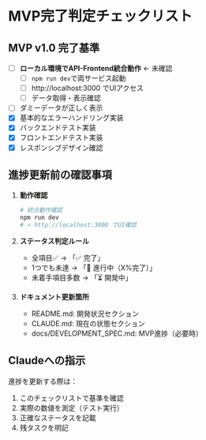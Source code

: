 # MVP完了判定チェックリスト

## MVP v1.0 完了基準
- [ ] **ローカル環境でAPI-Frontend統合動作** ← 未確認
  - [ ] `npm run dev`で両サービス起動
  - [ ] http://localhost:3000 でUIアクセス
  - [ ] データ取得・表示確認
- [ ] ダミーデータが正しく表示  
- [x] 基本的なエラーハンドリング実装
- [x] バックエンドテスト実装
- [x] フロントエンドテスト実装
- [x] レスポンシブデザイン確認

## 進捗更新前の確認事項
1. **動作確認**
   ```bash
   # 統合動作確認
   npm run dev
   # → http://localhost:3000 でUI確認
   ```

2. **ステータス判定ルール**
   - 全項目✅ → 「✅ 完了」
   - 1つでも未達 → 「🔄 進行中（X%完了）」
   - 未着手項目多数 → 「⏳ 開発中」

3. **ドキュメント更新箇所**
   - README.md: 開発状況セクション
   - CLAUDE.md: 現在の状態セクション
   - docs/DEVELOPMENT_SPEC.md: MVP進捗（必要時）

## Claudeへの指示
進捗を更新する際は：
1. このチェックリストで基準を確認
2. 実際の数値を測定（テスト実行）
3. 正確なステータスを記載
4. 残タスクを明記